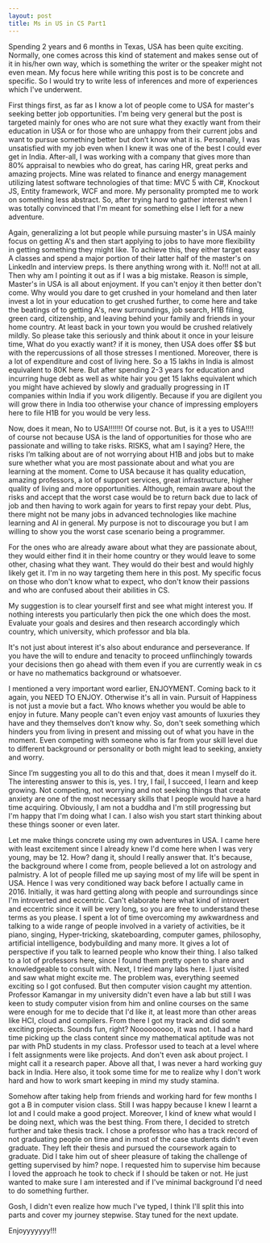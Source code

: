 ```yaml
---
layout: post
title: Ms in US in CS Part1
---
```


Spending 2 years and 6 months in Texas, USA has been quite exciting. Normally, one comes across this kind of statement and makes sense out of it in his/her own way, which is something the writer or the speaker might not even mean. My focus here while writing this post is to be concrete and specific. So I would try to write less of inferences and more of experiences which I've underwent. 

First things first, as far as I know a lot of people come to USA for master's seeking better job opportunities. I'm being very general but the post is targeted mainly for ones who are not sure what they exactly want from their education in USA or for those who are unhappy from their current jobs and want to pursue something better but don’t know what it is. Personally, I was unsatisfied with my job even when I knew it was one of the best I could ever get in India. After-all, I was working with a company that gives more than 80% appraisal to newbies who do great, has caring HR, great perks and amazing projects. Mine was related to finance and energy management utilizing latest software technologies of that time: MVC 5 with C#, Knockout JS, Entity framework, WCF and more. My personality prompted me to work on something less abstract. So, after trying hard to gather interest when I was totally convinced that I'm meant for something else I left for a new adventure.

Again, generalizing a lot but people while pursuing master's in USA mainly focus on getting A's and then start applying to jobs to have more flexibility in getting something they might like. To achieve this, they either target easy A classes and spend a major portion of their latter half of the master's on LinkedIn and interview preps. Is there anything wrong with it. No!!! not at all. Then why am I pointing it out as if I was a big mistake. Reason is simple, Master's in USA is all about enjoyment. If you can't enjoy it then better don't come. Why would you dare to get crushed in your homeland and then later invest a lot in your education to get crushed further, to come here and take the beatings of  to getting A's, new surroundings, job search, H1B filing, green card, citizenship, and leaving behind your family and friends in your home country. At least back in your town you would be crushed relatively mildly. So please take this seriously and think about it once in your leisure time, What do you exactly want? if it is money, then USA does offer $$ but with the repercussions of all those stresses I mentioned. Moreover, there is a lot of expenditure and cost of living here. So a 15 lakhs in India is almost equivalent to 80K here. But after spending 2-3 years for education and incurring huge debt as well as white hair you get 15 lakhs equivalent which you might have achieved by slowly and gradually progressing in IT companies within India if you work diligently. Because if you are digilent you will grow there in India too otherwise your chance of impressing employers here to file H1B for you would be very less. 

Now, does it mean, No to USA!!!!!!! Of course not. But, is it a yes to USA!!!! of course not because USA is the land of opportunities for those who are passionate and willing to take risks. RISKS, what am I saying? Here, the risks I’m talking about are of not worrying about H1B and jobs but to make sure whether what you are most passionate about and what you are learning at the moment. Come to USA because it has quality education, amazing professors, a lot of support services, great infrastructure, higher quality of living and more opportunities. Although, remain aware about the risks and accept that the worst case would be to return back due to lack of job and then having to work again for years to first repay your debt. Plus, there might not be many jobs in advanced technologies like machine learning and AI in general. My purpose is not to discourage you but I am willing to show you the worst case scenario being a programmer. 

For the ones who are already aware about what they are passionate about, they would either find it in their home country or they would leave to some other, chasing what they want. They would do their best and would highly likely get it. I'm in no way targeting them here in this post. 
My specific focus on those who don't know what to expect, who don't know their passions and who are confused about their abilities in CS. 

My suggestion is to clear yourself first and see what might interest you. If nothing interests you particularly then pick the one which does the most. Evaluate your goals and desires and then research accordingly which country, which university, which professor and bla bla. 

It's not just about interest it's also about endurance and perseverance. If you have the will to endure and tenacity to proceed unflinchingly towards your decisions then go ahead with them even if you are currently weak in cs or have no mathematics background or whatsoever. 

I mentioned a very important word earlier, ENJOYMENT. Coming back to it again, you NEED TO ENJOY. Otherwise it's all in vain. Pursuit of Happiness is not just a movie but a fact. Who knows whether you would be able to enjoy in future. Many people can't even enjoy vast amounts of luxuries they have and they themselves don’t know why. So, don't seek something which hinders you from living in present and missing out of what you have in the moment. Even competing with someone who is far from your skill level due to different background or personality or both might lead to seeking, anxiety and worry. 

Since I’m suggesting you all to do this and that, does it mean I myself do it. The interesting answer to this is, yes. I try, I fail, I succeed, I learn and keep growing. Not competing, not worrying and not seeking things that create anxiety are one of the most necessary skills that I people would have a hard time acquiring. Obviously, I am not a buddha and I'm still progressing but I'm happy that I'm doing what I can. I also wish you start start thinking about these things sooner or even later. 

Let me make things concrete using my own adventures in USA. I came here with least excitement since I already knew I'd come here when I was very young, may be 12. How? dang it, should I really answer that. It's because, the background where I come from, people believed a lot on astrology and palmistry. A lot of people filled me up saying most of my life will be spent in USA. Hence I was very conditioned way back before I actually came in 2016. Initially, it was hard getting along with people and surroundings since I'm introverted and eccentric. Can't elaborate here what kind of introvert and eccentric since it will be very long, so you are free to understand these terms as you please. 
I spent a lot of time overcoming my awkwardness and talking to a wide range of people involved in a variety of activities, be it piano, singing, Hyper-tricking, skateboarding, computer games, philosophy, artificial intelligence, bodybuilding and many more.
It gives a lot of perspective if you talk to learned people who know their thing. I also talked to a lot of professors here, since I found them pretty open to share and knowledgeable to consult with. Next, I tried many labs here. I just visited and saw what might excite me. The problem was, everything seemed exciting so I got confused. But then computer vision caught my attention. Professor Kamangar in my university didn't even have a lab but still I was keen to study computer vision from him and online courses on the same were enough for me to decide that I'd like it, at least more than other areas like HCI, cloud and compilers. From there I got my track and did some exciting projects. Sounds fun, right? Nooooooooo, it was not. I had a hard time picking up the class content since my mathematical aptitude was not par with PhD students in my class. Professor used to teach at a level where I felt assignments were like projects. And don't even ask about project. I might call it a research paper. Above all that, I was never a hard working guy back in India. Here also, it took some time for me to realize why I don't work hard and how to work smart keeping in mind my study stamina. 

Somehow after taking help from friends and working hard for few months I got a B in computer vision class. Still I was happy because I knew I learnt a lot and I could make a good project. Moreover, I kind of knew what would I be doing next, which was the best thing. From there, I decided to stretch further and take thesis track. I chose a professor who has a track record of not graduating people on time and in most of the case students didn't even graduate. They left their thesis and pursued the coursework again to graduate. Did I take him out of sheer pleasure of taking the challenge of getting supervised by him? nope. I requested him to supervise him because I loved the approach he took to check if I should be taken or not. He just wanted to make sure I am interested and if I've minimal background I'd need to do something further. 

Gosh, I didn't even realize how much I've typed, I think I'll split this into parts and cover my journey stepwise. Stay tuned for the next update.

Enjoyyyyyyy!!!


 

   

   


      


